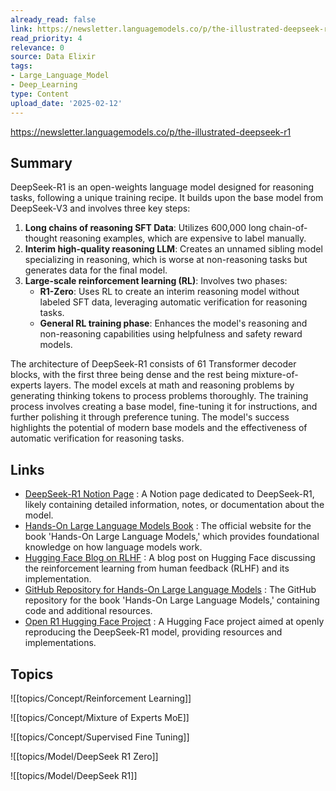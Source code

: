 ```yaml
---
already_read: false
link: https://newsletter.languagemodels.co/p/the-illustrated-deepseek-r1
read_priority: 4
relevance: 0
source: Data Elixir
tags:
- Large_Language_Model
- Deep_Learning
type: Content
upload_date: '2025-02-12'
---
```


https://newsletter.languagemodels.co/p/the-illustrated-deepseek-r1
## Summary

DeepSeek-R1 is an open-weights language model designed for reasoning tasks, following a unique training recipe. It builds upon the base model from DeepSeek-V3 and involves three key steps:

1. **Long chains of reasoning SFT Data**: Utilizes 600,000 long chain-of-thought reasoning examples, which are expensive to label manually.
2. **Interim high-quality reasoning LLM**: Creates an unnamed sibling model specializing in reasoning, which is worse at non-reasoning tasks but generates data for the final model.
3. **Large-scale reinforcement learning (RL)**: Involves two phases:
   - **R1-Zero**: Uses RL to create an interim reasoning model without labeled SFT data, leveraging automatic verification for reasoning tasks.
   - **General RL training phase**: Enhances the model's reasoning and non-reasoning capabilities using helpfulness and safety reward models.

The architecture of DeepSeek-R1 consists of 61 Transformer decoder blocks, with the first three being dense and the rest being mixture-of-experts layers. The model excels at math and reasoning problems by generating thinking tokens to process problems thoroughly. The training process involves creating a base model, fine-tuning it for instructions, and further polishing it through preference tuning. The model's success highlights the potential of modern base models and the effectiveness of automatic verification for reasoning tasks.
## Links

- [DeepSeek-R1 Notion Page](https://tulip-phalange-a1e.notion.site/DeepSeek-R1-189c32470be2801c94b6e5648735447d) : A Notion page dedicated to DeepSeek-R1, likely containing detailed information, notes, or documentation about the model.
- [Hands-On Large Language Models Book](https://www.llm-book.com/) : The official website for the book 'Hands-On Large Language Models,' which provides foundational knowledge on how language models work.
- [Hugging Face Blog on RLHF](https://huggingface.co/blog/putting_rl_back_in_rlhf_with_rloo) : A blog post on Hugging Face discussing the reinforcement learning from human feedback (RLHF) and its implementation.
- [GitHub Repository for Hands-On Large Language Models](https://github.com/handsOnLLM/Hands-On-Large-Language-Models) : The GitHub repository for the book 'Hands-On Large Language Models,' containing code and additional resources.
- [Open R1 Hugging Face Project](https://github.com/huggingface/open-r1) : A Hugging Face project aimed at openly reproducing the DeepSeek-R1 model, providing resources and implementations.

## Topics

![[topics/Concept/Reinforcement Learning]]

![[topics/Concept/Mixture of Experts MoE]]

![[topics/Concept/Supervised Fine Tuning]]

![[topics/Model/DeepSeek R1 Zero]]

![[topics/Model/DeepSeek R1]]